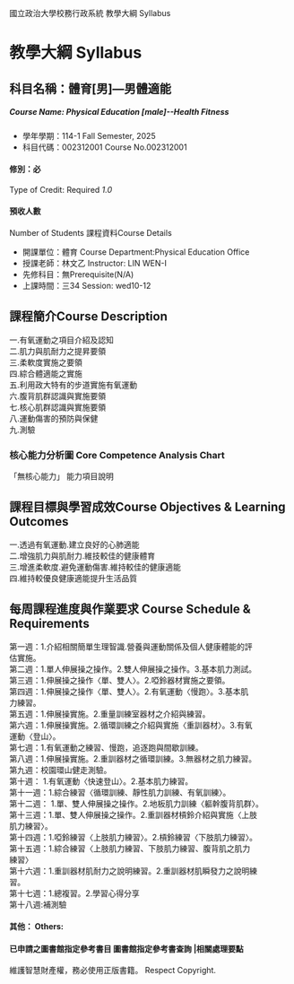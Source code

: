 國立政治大學校務行政系統 教學大綱 Syllabus
# 教學大綱 Syllabus
##  科目名稱：體育[男]—男體適能 
#####  Course Name: Physical Education [male]--Health Fitness
  * 學年學期：114-1 Fall Semester, 2025 
  * 科目代碼：002312001 Course No.002312001
#### 修別：必
Type of Credit: Required 
_1.0_
#### 預收人數
Number of Students
課程資料Course Details
  * 開課單位：體育 Course Department:Physical Education Office 
  * 授課老師：林文乙 Instructor: LIN WEN-I 
  * 先修科目：無Prerequisite(N/A)
  * 上課時間：三34 Session: wed10-12
##  課程簡介Course Description
一.有氧運動之項目介紹及認知  
二.肌力與肌耐力之提昇要領  
三.柔軟度實施之要領  
四.綜合體適能之實施  
五.利用政大特有的步道實施有氧運動  
六.腹背肌群認識與實施要領  
七.核心肌群認識與實施要領  
八.運動傷害的預防與保健  
九.測驗
###  核心能力分析圖 Core Competence Analysis Chart
「無核心能力」 
能力項目說明
##  課程目標與學習成效Course Objectives & Learning Outcomes 
一.透過有氧運動.建立良好的心肺適能  
二.增強肌力與肌耐力.維技較佳的健康體育  
三.增進柔軟度.避免運動傷害.維持較佳的健康適能  
四.維持較優良健康適能提升生活品質
##  每周課程進度與作業要求 Course Schedule & Requirements
第一週：1.介紹相關簡單生理智識.營養與運動關係及個人健康體能的評   
估實施。   
第二週：1.單人伸展操之操作。2.雙人伸展操之操作。3.基本肌力測試。   
第三週：1.伸展操之操作〈單、雙人〉。2.啞鈴器材實施之要領。   
第四週：1.伸展操之操作〈單、雙人〉。2.有氧運動〈慢跑〉。3.基本肌   
力練習。   
第五週：1.伸展操實施。2.重量訓練室器材之介紹與練習。   
第六週：1.伸展操實施。2.循環訓練之介紹與實施〈重訓器材〉。3.有氧   
運動〈登山〉。   
第七週：1.有氧運動之練習、慢跑，追逐跑與間歇訓練。   
第八週：1.伸展操實施。2.重訓器材之循環訓練。3.無器材之肌力練習。   
第九週：校園環山健走測驗。   
第十週： 1.有氧運動〈快速登山〉。2.基本肌力練習。   
第十一週：1.綜合練習〈循環訓練、靜性肌力訓練、有氧訓練〉。   
第十二週： 1.單、雙人伸展操之操作。2.地板肌力訓練〈軀幹腹背肌群〉。   
第十三週：1.單、雙人伸展操之操作。2.重訓器材槓鈴介紹與實施〈上肢   
肌力練習〉。   
第十四週：1.啞鈴練習〈上肢肌力練習〉。2.槓鈴練習〈下肢肌力練習〉。   
第十五週：1.綜合練習〈上肢肌力練習、下肢肌力練習、腹背肌之肌力   
練習〉   
第十六週：1.重訓器材肌耐力之說明練習。2.重訓器材肌瞬發力之說明練   
習。   
第十七週：1.總複習。2.學習心得分享   
第十八週:補測驗
####  其他： Others:
####  已申請之圖書館指定參考書目  圖書館指定參考書查詢 |相關處理要點
維護智慧財產權，務必使用正版書籍。 Respect Copyright.
